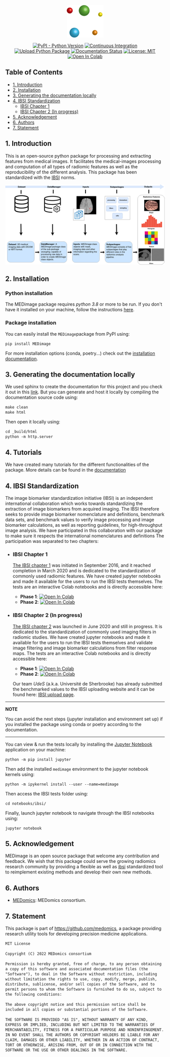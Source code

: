 <div align="center">

<img src="docs/figures/MEDimageLogo.png"/>

[![PyPI - Python Version](https://img.shields.io/badge/python-3.8-blue)](https://www.python.org/downloads/release/python-380/)
[![Continuous Integration](https://github.com/MahdiAll99/MEDimage/actions/workflows/python-app.yml/badge.svg)](https://github.com/MahdiAll99/MEDimage/actions/workflows/python-app.yml)
[![Upload Python Package](https://github.com/MahdiAll99/MEDimage/actions/workflows/python-publish.yml/badge.svg)](https://github.com/MahdiAll99/MEDimage/actions/workflows/python-publish.yml)
[![Documentation Status](https://readthedocs.org/projects/medimage/badge/?version=latest)](https://medimage.readthedocs.io/en/latest/?badge=latest)
[![License: MIT](https://img.shields.io/badge/License-MIT-yellow.svg)](LICENSE)
[![Open In Colab](https://colab.research.google.com/assets/colab-badge.svg)](https://colab.research.google.com/github/MahdiAll99/MEDimage/blob/dev/notebooks/tutorial/DataManager-Tutorial.ipynb)

</div>

## Table of Contents
  * [1. Introduction](#1-introduction)
  * [2. Installation](#2-installation)
  * [3. Generating the documentation locally](#3-generating-the-documentation-locally)
  * [4. IBSI Standardization](#4-ibsi-standardization)
    * [IBSI Chapter 1](#ibsi-chapter-1)
    * [IBSI Chapter 2 (In progress)](#ibsi-chapter-2-in-progress)
  * [5. Acknowledgement](#5-acknowledgement)
  * [6. Authors](#6-authors)
  * [7. Statement](#7-statement)

## 1. Introduction
This is an open-source python package for processing and extracting features from medical images. It facilitates the medical-images processing and computation of all types of radiomic features as well as the reproducibility of the different analysis. This package has been standardized with the [IBSI](https://theibsi.github.io/) norms.

![MEDimage overview](/docs/figures/pakcage-overview.png)

## 2. Installation

### Python installation
The MEDimage package requires *python 3.8* or more to be run. If you don't have it installed  on your machine, follow the instructions [here](https://github.com/MahdiAll99/MEDimage/blob/main/python.md).

### Package installation
You can easily install the ``MEDimage``package from PyPI using:
```
pip install MEDimage
```

For more installation options (conda, poetry...) check out the [installation documentation](https://medimage.readthedocs.io/en/latest/Installation.html).

## 3. Generating the documentation locally
We used sphinx to create the documentation for this project and you check it out in this [link](https://medimage.readthedocs.io/en/latest/). But you can generate and host it locally by compiling the documentation source code using:

```
make clean
make html
```

Then open it locally using:

```
cd _build/html
python -m http.server
```

## 4. Tutorials

We have created many tutorials for the different functionalities of the package. More details can be found in the [documentation](https://medimage.readthedocs.io/en/user-doc/tutorials.html)

## 4. IBSI Standardization
The image biomarker standardization initiative (IBSI) is an independent international collaboration which works towards standardizing the extraction of image biomarkers from acquired imaging. The IBSI therefore seeks to provide image biomarker nomenclature and definitions, benchmark data sets, and benchmark values to verify image processing and image biomarker calculations, as well as reporting guidelines, for high-throughput image analysis. We have participated in this collaboration with our package to make sure it respects the international nomenclatures and definitions The participation was separated to two chapters:

  - ### IBSI Chapter 1
      [The IBSI chapter 1](https://theibsi.github.io/ibsi1/) was initiated in September 2016, and it reached completion in March 2020 and is dedicated to the standardization of commonly used radiomic features. We have created jupyter notebooks and made it available for the users to run the IBSI tests themselves. The tests are an interactive Colab notebooks and is directly accessible here: 
      
      - **Phase 1**: [![Open In Colab](https://colab.research.google.com/assets/colab-badge.svg)](https://colab.research.google.com/github/MahdiAll99/MEDimage/blob/dev/notebooks/ibsi/ibsi1p1.ipynb)
      - **Phase 2**: [![Open In Colab](https://colab.research.google.com/assets/colab-badge.svg)](https://colab.research.google.com/github/MahdiAll99/MEDimage/blob/dev/notebooks/ibsi/ibsi1p2.ipynb)

  - ### IBSI Chapter 2 (In progress)
      [The IBSI chapter 2](https://theibsi.github.io/ibsi2/) was launched in June 2020 and still in progress. It is dedicated to the standardization of commonly used imaging filters in radiomic studies. We have created jupyter notebooks and made it available for the users to run the IBSI tests themselves and validate image filtering and image biomarker calculations from filter response maps. The tests are an interactive Colab notebooks and is directly accessible here: 
      
      - **Phase 1**: [![Open In Colab](https://colab.research.google.com/assets/colab-badge.svg)](https://colab.research.google.com/github/MahdiAll99/MEDimage/blob/dev/notebooks/ibsi/ibsi2p1.ipynb)
      - **Phase 2**: [![Open In Colab](https://colab.research.google.com/assets/colab-badge.svg)](https://colab.research.google.com/github/MahdiAll99/MEDimage/blob/dev/notebooks/ibsi/ibsi2p2.ipynb)

      Our team *UdeS* (a.k.a. Université de Sherbrooke) has already submitted the benchmarked values to the IBSI uploading website and it can be found here: [IBSI upload page](https://ibsi.radiomics.hevs.ch/).

---
**NOTE**

You can avoid the next steps (jupyter installation and environment set up) if you installed the package using conda or poetry according to the documentation.

---

You can view & run the tests locally by installing the [Jupyter Notebook](https://jupyter.org/) application on your machine:
```
python -m pip install jupyter
```
Then add the installed `medimage` environment to the jupyter notebook kernels using:

```
python -m ipykernel install --user --name=medimage
```

Then access the IBSI tests folder using:

```
cd notebooks/ibsi/
```

Finally, launch jupyter notebook to navigate through the IBSI notebooks using:

```
jupyter notebook
```

## 5. Acknowledgement
MEDimage is an open source package that welcome any contribution and feedback. We wish that this package could serve the growing radiomics research community by providing a flexible as well as [ibsi](theibsi.github.io/) standardized tool to reimplement existing methods and develop their own new methods.

## 6. Authors
* [MEDomics](https://github.com/medomics/): MEDomics consortium.

## 7. Statement

This package is part of https://github.com/medomics, a package providing research utility tools for developing precision medicine applications.

```
MIT License

Copyright (C) 2022 MEDomics consortium

Permission is hereby granted, free of charge, to any person obtaining a copy of this software and associated documentation files (the "Software"), to deal in the Software without restriction, including without limitation the rights to use, copy, modify, merge, publish, distribute, sublicense, and/or sell copies of the Software, and to permit persons to whom the Software is furnished to do so, subject to the following conditions:

The above copyright notice and this permission notice shall be included in all copies or substantial portions of the Software.

THE SOFTWARE IS PROVIDED "AS IS", WITHOUT WARRANTY OF ANY KIND, EXPRESS OR IMPLIED, INCLUDING BUT NOT LIMITED TO THE WARRANTIES OF MERCHANTABILITY, FITNESS FOR A PARTICULAR PURPOSE AND NONINFRINGEMENT. IN NO EVENT SHALL THE AUTHORS OR COPYRIGHT HOLDERS BE LIABLE FOR ANY CLAIM, DAMAGES OR OTHER LIABILITY, WHETHER IN AN ACTION OF CONTRACT, TORT OR OTHERWISE, ARISING FROM, OUT OF OR IN CONNECTION WITH THE SOFTWARE OR THE USE OR OTHER DEALINGS IN THE SOFTWARE.
```
